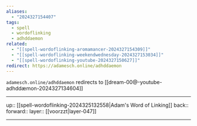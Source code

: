 ```yaml
---
aliases:
  - "2024327154407"
tags:
  - spell
  - wordoflinking
  - adhddaemon
related:
  - "[[spell-wordoflinking-aromamancer-2024327154309]]"
  - "[[spell-wordoflinking-weekendwednesday-2024327153034]]"
  - "[[spell-wordoflinking-youtube-2024327150627]]"
redirect: https://adamesch.online/adhddaemon
---
```


`adamesch.online/adhddaemon` redirects to [[dream-00@-youtube-adhddæmon-2024327134604]]

***

up:: [[spell-wordoflinking-2024325132558|Adam's Word of Linking]]
back:: 
forward:: 
layer:: [[voorzzt|layer-047]]

***
